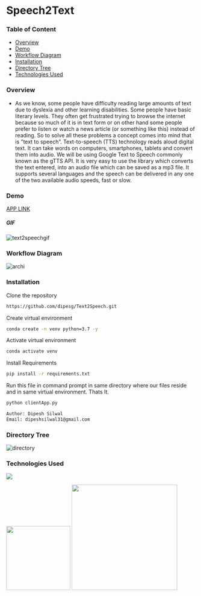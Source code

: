 # Speech2Text
### Table of Content
  
  * [Overview](#overview)
  * [Demo](#demo)
  * [Workflow Diagram](#workflow-diagram)
  * [Installation](#installation)
  * [Directory Tree](#directory-tree)
  * [Technologies Used](#technologies-used)

### Overview
- As we know, some people have difficulty reading large amounts of text due to dyslexia and other learning disabilities. Some people have basic literary levels. They often get frustrated trying to browse the internet because so much of it is in text form or on other hand some people prefer to listen or watch a news article (or something like this) instead of reading. So to solve all these problems a concept comes into mind that is ”text to speech”.
Text-to-speech (TTS) technology reads aloud digital text. It can take words on computers, smartphones, tablets and convert them into audio.
We will be using Google Text to Speech commonly known as the gTTS API. It is very easy to use the library which converts the text entered, into an audio file which can be saved as a mp3 file. It supports several languages and the speech can be delivered in any one of the two available audio speeds, fast or slow.

### Demo
[APP LINK](https://texttospeech4.herokuapp.com/)

##### GIF
![text2speechgif](https://user-images.githubusercontent.com/75604769/164297350-24e6c67a-5b16-4ade-8654-013a2bfd552f.gif)

### Workflow Diagram
![archi](https://user-images.githubusercontent.com/75604769/164300047-e23f852a-071b-4670-abc0-1e35230ba9e6.png)


### Installation

Clone the repository

```bash
https://github.com/dipesg/Text2Speech.git
```

Create virtual environment
```bash
conda create -n venv python=3.7 -y
```

Activate virtual environment
```bash
conda activate venv
```

Install Requirements
```bash
pip install -r requirements.txt
```

Run this file in command prompt in same directory where our files reside and in same virtual environment. Thats It.
```bash
python clientApp.py
```

```bash
Author: Dipesh Silwal
Email: dipeshsilwal31@gmail.com

```

### Directory Tree

![directory](https://user-images.githubusercontent.com/75604769/164299335-532d32a1-67db-4ef6-b2c9-778f1ee3100b.png)

### Technologies Used
![](https://forthebadge.com/images/badges/made-with-python.svg)

 [<img target="_blank" src="https://flask.palletsprojects.com/en/1.1.x/_images/flask-logo.png" width=170>](https://flask.palletsprojects.com/en/1.1.x/) [<img target="_blank" src="https://number1.co.za/wp-content/uploads/2017/10/gunicorn_logo-300x85.png" width=280>](https://gunicorn.org)  


